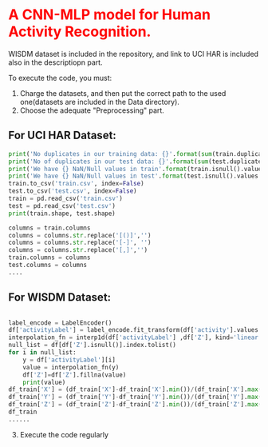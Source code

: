 # <span style="color: red;">A CNN-MLP model for Human Activity Recognition.</span>

WISDM dataset is included in the repository, and link to UCI HAR is included also in the descriptiopn part.

To execute the code, you must:

1. Charge the datasets, and then put the correct path to the used one(datasets are included in the Data directory).
2. Choose the adequate "Preprocessing" part.

## For UCI HAR Dataset:

```python
print('No duplicates in our training data: {}'.format(sum(train.duplicated())))
print('No of duplicates in our test data: {}'.format(sum(test.duplicated())))
print('We have {} NaN/Null values in train'.format(train.isnull().values.sum()))
print('We have {} NaN/Null values in test'.format(test.isnull().values.sum()))
train.to_csv('train.csv', index=False)
test.to_csv('test.csv', index=False)
train = pd.read_csv('train.csv')
test = pd.read_csv('test.csv')
print(train.shape, test.shape)

columns = train.columns
columns = columns.str.replace('[()]','')
columns = columns.str.replace('[-]', '')
columns = columns.str.replace('[,]','')
train.columns = columns
test.columns = columns
....
```

## For WISDM Dataset:
```python

label_encode = LabelEncoder()
df['activityLabel'] = label_encode.fit_transform(df['activity'].values.ravel())
interpolation_fn = interp1d(df['activityLabel'] ,df['Z'], kind='linear')
null_list = df[df['Z'].isnull()].index.tolist()
for i in null_list:
    y = df['activityLabel'][i]
    value = interpolation_fn(y)
    df['Z']=df['Z'].fillna(value)
    print(value)
df_train['X'] = (df_train['X']-df_train['X'].min())/(df_train['X'].max()-df_train['X'].min())
df_train['Y'] = (df_train['Y']-df_train['Y'].min())/(df_train['Y'].max()-df_train['Y'].min())
df_train['Z'] = (df_train['Z']-df_train['Z'].min())/(df_train['Z'].max()-df_train['Z'].min())
df_train
......
```

3. Execute the code regularly
